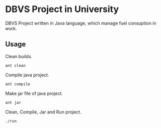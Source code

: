 DBVS Project in University
============

DBVS Project written in Java language, which manage fuel consuption in work.

## Usage
  Clean builds.
  
    ant clean
    
  Compile java project.
  
    ant compile
    
  Make jar file of java project.
  
    ant jar
    
  Clean, Compile, Jar and Run project.
  
    ./run



